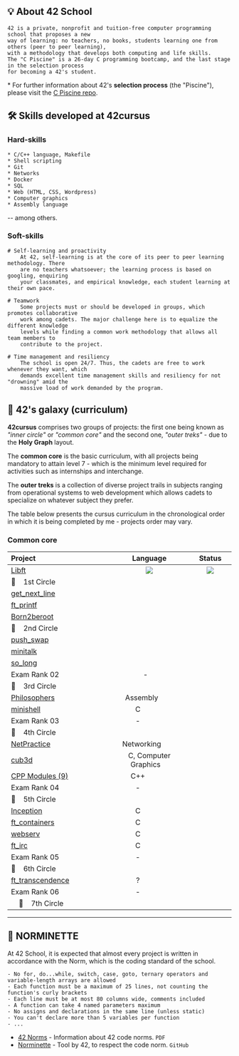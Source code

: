  
## 💡 About 42 School

	42 is a private, nonprofit and tuition-free computer programming school that proposes a new
	way of learning: no teachers, no books, students learning one from others (peer to peer learning),
	with a methodology that develops both computing and life skills.
	The "C Piscine" is a 26-day C programming bootcamp, and the last stage in the selection process
	for becoming a 42's student.

\* For further information about 42's **selection process** (the "Piscine"), please visit the [C Piscine repo](https://github.com/Drkpulse/Piscine-42Porto).

## 🛠️ Skills developed at 42cursus

### Hard-skills

	* C/C++ language, Makefile
	* Shell scripting
	* Git
	* Networks
	* Docker
	* SQL
	* Web (HTML, CSS, Wordpress)
	* Computer graphics
	* Assembly language

-- among others.

### Soft-skills

	# Self-learning and proactivity
		At 42, self-learning is at the core of its peer to peer learning methodology. There
		are no teachers whatsoever; the learning process is based on googling, enquiring
		your classmates, and empirical knowledge, each student learning at their own pace.

	# Teamwork
		Some projects must or should be developed in groups, which promotes collaborative
		work among cadets. The major challenge here is to equalize the different knowledge
		levels while finding a common work methodology that allows all team members to
		contribute to the project.

	# Time management and resiliency
		The school is open 24/7. Thus, the cadets are free to work whenever they want, which
		demands excellent time management skills and resiliency for not "drowning" amid the
		massive load of work demanded by the program.

## 🌌 42's galaxy (curriculum)

**42cursus** comprises two groups of projects: the first one being known as _"inner circle"_ or _"common core"_ and the second one, _"outer treks"_ - due to the **Holy Graph** layout.

The **common core** is the basic curriculum, with all projects being mandatory to attain level 7 - which is the minimum level required for activities such as internships and interchange.

The **outer treks** is a collection of diverse project trails in subjects ranging from operational systems to web development which allows cadets to specialize on whatever subject they prefer.

The table below presents the cursus curriculum in the chronological order in which it is being completed by me - projects order may vary.
 
 ### Common core
 <div align="center">
 
 | Project                                                      |  Language  |      Status       | Score | Activity |
 | :----------------------------------------------------------- | :--------: | :----------: | :------------: | :------------: |
 |[Libft](https://github.com/Drkpulse/libft)                |  <img src="https://img.shields.io/github/languages/top/drkpulse/libft" /> |<img src="https://img.shields.io/badge/Registed-yellow" />| <img src="https://img.shields.io/badge/0%20%2F%20100-yellow" /> |<img src="https://img.shields.io/github/last-commit/drkpulse/libft"/>|
 | :dizzy:    1st Circle |         |                                             |
 |[get_next_line]()    |  |
 |[ft_printf]()        |  |
 |[Born2beroot]()        |  |
 | :dizzy:    2nd Circle |         |                                         |         |
 |[push_swap]()        |  |
 |[minitalk]()                            | |
 |[so_long]()                            |  |
 |Exam Rank 02                            |-    |
 | :dizzy:    3rd Circle |            |                             |         |
 |[Philosophers]()                        |Assembly        |
 |[minishell]()                            |C            |
 |Exam Rank 03                            |-            |
 | :dizzy:    4th Circle |                |
 |[NetPractice]()                        |Networking        |    
 |[cub3d]()                            |C, Computer Graphics    |
 |[CPP Modules (9)]()                        |C++            |
 |Exam Rank 04                            |-            |
 | :dizzy:    5th Circle |            |
 |[Inception]()                            |C            |
 |[ft_containers]()                        |C            |
 |[webserv]()                            |C            |
 |[ft_irc]()                            |C            |
 |Exam Rank 05                            |-            |
 | :dizzy:    6th Circle |            |
 |[ft_transcendence]()                        |?            |
 |Exam Rank 06                            |-            |
 |    :dizzy:    7th Circle |            |
 
 ------
 </div>
 
 ## :cop: NORMINETTE
 At 42 School, it is expected that almost every project is written in accordance with the Norm, which is the coding standard of the school.
 
 ```
 - No for, do...while, switch, case, goto, ternary operators and variable-length arrays are allowed
 - Each function must be a maximum of 25 lines, not counting the function's curly brackets
 - Each line must be at most 80 columns wide, comments included
 - A function can take 4 named parameters maximum
 - No assigns and declarations in the same line (unless static)
 - You can't declare more than 5 variables per function
 - ...
 ```
 
 * [42 Norms](https://github.com/Drkpulse/42_Common-Core/blob/main/en.norm.pdf) - Information about 42 code norms. `PDF`
 * [Norminette](https://github.com/42School/norminette) - Tool by 42, to respect the code norm. `GitHub`
